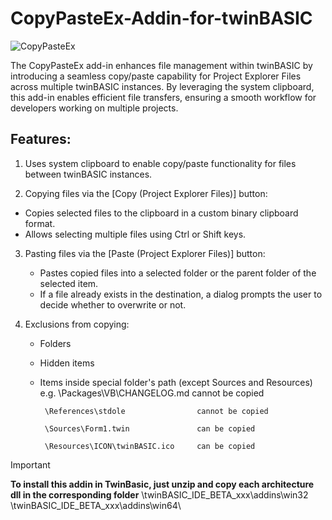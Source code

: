 # CopyPasteEx-Addin-for-twinBASIC
![CopyPasteEx](https://github.com/user-attachments/assets/7e1985cd-e147-46bc-ad5d-15d22fdd2b38)

The CopyPasteEx add-in enhances file management within twinBASIC by introducing a seamless 
copy/paste capability for Project Explorer Files across multiple twinBASIC instances. 
By leveraging the system clipboard, this add-in enables efficient file transfers, 
ensuring a smooth workflow for developers working on multiple projects.

Features:
------------

1) Uses system clipboard to enable copy/paste functionality for files between twinBASIC instances.
  
2) Copying files via the [Copy (Project Explorer Files)] button:
  - Copies selected files to the clipboard in a custom binary clipboard format.
  - Allows selecting multiple files using Ctrl or Shift keys.

3) Pasting files via the [Paste (Project Explorer Files)] button:
   - Pastes copied files into a selected folder or the parent folder of the selected item.
   - If a file already exists in the destination, a dialog prompts the user to decide whether to overwrite or not.

4) Exclusions from copying:
   - Folders
   - Hidden items
   - Items inside special folder's path (except Sources and Resources)
     e.g.
          \Packages\VB\CHANGELOG.md   		cannot be copied
     
          \References\stdole          		cannot be copied
     
          \Sources\Form1.twin         		can be copied
     
          \Resources\ICON\twinBASIC.ico	   	can be copied
     



> [!IMPORTANT]  
> **To install this addin in TwinBasic, just unzip and copy each architecture dll in the corresponding folder**
> \twinBASIC_IDE_BETA_xxx\addins\win32\
> \twinBASIC_IDE_BETA_xxx\addins\win64\
